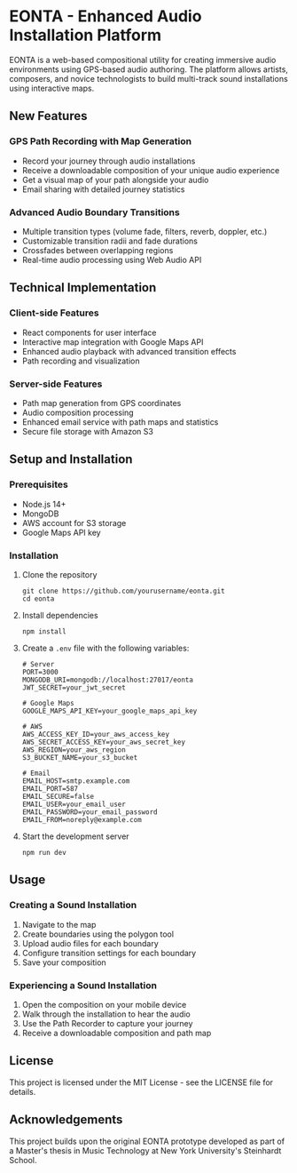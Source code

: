 # EONTA - Enhanced Audio Installation Platform

EONTA is a web-based compositional utility for creating immersive audio environments using GPS-based audio authoring. The platform allows artists, composers, and novice technologists to build multi-track sound installations using interactive maps.

## New Features

### GPS Path Recording with Map Generation
- Record your journey through audio installations
- Receive a downloadable composition of your unique audio experience
- Get a visual map of your path alongside your audio
- Email sharing with detailed journey statistics

### Advanced Audio Boundary Transitions
- Multiple transition types (volume fade, filters, reverb, doppler, etc.)
- Customizable transition radii and fade durations
- Crossfades between overlapping regions
- Real-time audio processing using Web Audio API

## Technical Implementation

### Client-side Features
- React components for user interface
- Interactive map integration with Google Maps API
- Enhanced audio playback with advanced transition effects
- Path recording and visualization

### Server-side Features
- Path map generation from GPS coordinates
- Audio composition processing
- Enhanced email service with path maps and statistics
- Secure file storage with Amazon S3

## Setup and Installation

### Prerequisites
- Node.js 14+
- MongoDB
- AWS account for S3 storage
- Google Maps API key

### Installation
1. Clone the repository
   ```
   git clone https://github.com/yourusername/eonta.git
   cd eonta
   ```

2. Install dependencies
   ```
   npm install
   ```

3. Create a `.env` file with the following variables:
   ```
   # Server
   PORT=3000
   MONGODB_URI=mongodb://localhost:27017/eonta
   JWT_SECRET=your_jwt_secret
   
   # Google Maps
   GOOGLE_MAPS_API_KEY=your_google_maps_api_key
   
   # AWS
   AWS_ACCESS_KEY_ID=your_aws_access_key
   AWS_SECRET_ACCESS_KEY=your_aws_secret_key
   AWS_REGION=your_aws_region
   S3_BUCKET_NAME=your_s3_bucket
   
   # Email
   EMAIL_HOST=smtp.example.com
   EMAIL_PORT=587
   EMAIL_SECURE=false
   EMAIL_USER=your_email_user
   EMAIL_PASSWORD=your_email_password
   EMAIL_FROM=noreply@example.com
   ```

4. Start the development server
   ```
   npm run dev
   ```

## Usage

### Creating a Sound Installation
1. Navigate to the map
2. Create boundaries using the polygon tool
3. Upload audio files for each boundary
4. Configure transition settings for each boundary
5. Save your composition

### Experiencing a Sound Installation
1. Open the composition on your mobile device
2. Walk through the installation to hear the audio
3. Use the Path Recorder to capture your journey
4. Receive a downloadable composition and path map

## License

This project is licensed under the MIT License - see the LICENSE file for details.

## Acknowledgements

This project builds upon the original EONTA prototype developed as part of a Master's thesis in Music Technology at New York University's Steinhardt School.
